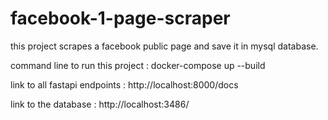# facebook-1-page-scraper

this project scrapes a facebook public page and save it in mysql database.

command line to run this project : docker-compose up --build

link to all fastapi endpoints : http://localhost:8000/docs

link to the database : http://localhost:3486/